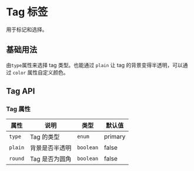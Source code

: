 # Tag 标签

用于标记和选择。

## 基础用法

由`type`属性来选择 tag 类型。也能通过 `plain` 让 tag 的背景变得半透明，可以通过 `color` 属性自定义颜色。

<demo vue="./example/base.vue"></demo>

## Tag API

### Tag 属性

| 属性    | 说明           | 类型                                                      | 默认值  |
| ------- | -------------- | --------------------------------------------------------- | ------- |
| `type`  | Tag 的类型     | `enum`<Tool value="primary,success,info,warning,danger"/> | primary |
| `plain` | 背景是否半透明 | `boolean`                                                 | false   |
| `round` | Tag 是否为圆角 | `boolean`                                                 | false   |
